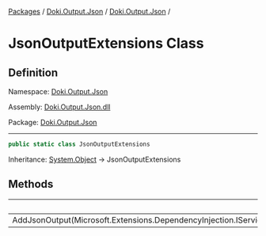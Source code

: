 [Packages](../../../README.md) / [Doki.Output.Json](../../README.md) / [Doki.Output.Json](../README.md) / 

# JsonOutputExtensions Class

## Definition

Namespace: [Doki.Output.Json](../README.md)

Assembly: [Doki.Output.Json.dll](../../README.md)

Package: [Doki.Output.Json](https://www.nuget.org/packages/Doki.Output.Json)

---

```csharp
public static class JsonOutputExtensions
```

Inheritance: [System.Object](https://learn.microsoft.com/en-us/dotnet/api/System.Object) → JsonOutputExtensions

## Methods

|   |Summary|
|---|---|
|AddJsonOutput(Microsoft.Extensions.DependencyInjection.IServiceCollection)||


